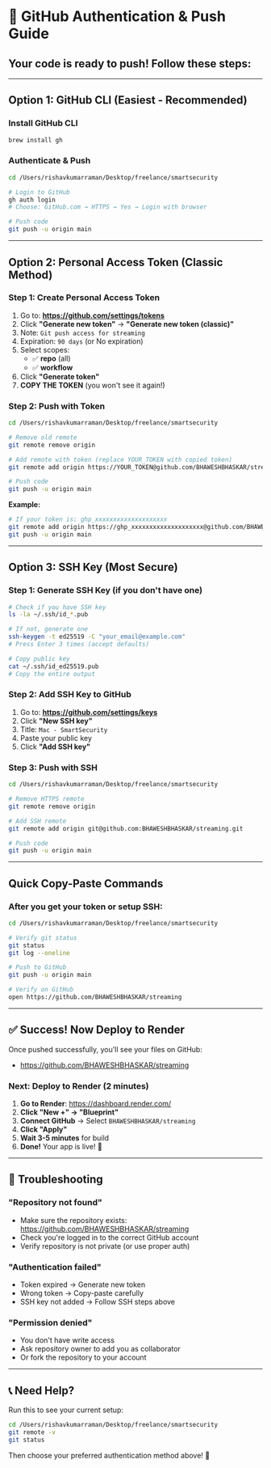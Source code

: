 # 🔐 GitHub Authentication & Push Guide

## Your code is ready to push! Follow these steps:

---

## Option 1: GitHub CLI (Easiest - Recommended)

### Install GitHub CLI
```bash
brew install gh
```

### Authenticate & Push
```bash
cd /Users/rishavkumarraman/Desktop/freelance/smartsecurity

# Login to GitHub
gh auth login
# Choose: GitHub.com → HTTPS → Yes → Login with browser

# Push code
git push -u origin main
```

---

## Option 2: Personal Access Token (Classic Method)

### Step 1: Create Personal Access Token

1. Go to: **https://github.com/settings/tokens**
2. Click **"Generate new token"** → **"Generate new token (classic)"**
3. Note: `Git push access for streaming`
4. Expiration: `90 days` (or No expiration)
5. Select scopes:
   - ✅ **repo** (all)
   - ✅ **workflow**
6. Click **"Generate token"**
7. **COPY THE TOKEN** (you won't see it again!)

### Step 2: Push with Token

```bash
cd /Users/rishavkumarraman/Desktop/freelance/smartsecurity

# Remove old remote
git remote remove origin

# Add remote with token (replace YOUR_TOKEN with copied token)
git remote add origin https://YOUR_TOKEN@github.com/BHAWESHBHASKAR/streaming.git

# Push code
git push -u origin main
```

**Example:**
```bash
# If your token is: ghp_xxxxxxxxxxxxxxxxxxxx
git remote add origin https://ghp_xxxxxxxxxxxxxxxxxxxx@github.com/BHAWESHBHASKAR/streaming.git
git push -u origin main
```

---

## Option 3: SSH Key (Most Secure)

### Step 1: Generate SSH Key (if you don't have one)

```bash
# Check if you have SSH key
ls -la ~/.ssh/id_*.pub

# If not, generate one
ssh-keygen -t ed25519 -C "your_email@example.com"
# Press Enter 3 times (accept defaults)

# Copy public key
cat ~/.ssh/id_ed25519.pub
# Copy the entire output
```

### Step 2: Add SSH Key to GitHub

1. Go to: **https://github.com/settings/keys**
2. Click **"New SSH key"**
3. Title: `Mac - SmartSecurity`
4. Paste your public key
5. Click **"Add SSH key"**

### Step 3: Push with SSH

```bash
cd /Users/rishavkumarraman/Desktop/freelance/smartsecurity

# Remove HTTPS remote
git remote remove origin

# Add SSH remote
git remote add origin git@github.com:BHAWESHBHASKAR/streaming.git

# Push code
git push -u origin main
```

---

## Quick Copy-Paste Commands

### After you get your token or setup SSH:

```bash
cd /Users/rishavkumarraman/Desktop/freelance/smartsecurity

# Verify git status
git status
git log --oneline

# Push to GitHub
git push -u origin main

# Verify on GitHub
open https://github.com/BHAWESHBHASKAR/streaming
```

---

## ✅ Success! Now Deploy to Render

Once pushed successfully, you'll see your files on GitHub:
- https://github.com/BHAWESHBHASKAR/streaming

### Next: Deploy to Render (2 minutes)

1. **Go to Render**: https://dashboard.render.com/
2. **Click "New +" → "Blueprint"**
3. **Connect GitHub** → Select `BHAWESHBHASKAR/streaming`
4. **Click "Apply"**
5. **Wait 3-5 minutes** for build
6. **Done!** Your app is live! 🎉

---

## 🐛 Troubleshooting

### "Repository not found"
- Make sure the repository exists: https://github.com/BHAWESHBHASKAR/streaming
- Check you're logged in to the correct GitHub account
- Verify repository is not private (or use proper auth)

### "Authentication failed"
- Token expired → Generate new token
- Wrong token → Copy-paste carefully
- SSH key not added → Follow SSH steps above

### "Permission denied"
- You don't have write access
- Ask repository owner to add you as collaborator
- Or fork the repository to your account

---

## 📞 Need Help?

Run this to see your current setup:
```bash
cd /Users/rishavkumarraman/Desktop/freelance/smartsecurity
git remote -v
git status
```

Then choose your preferred authentication method above! 🚀
